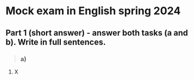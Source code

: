 # Mock exam in English spring 2024



## Part 1 (short answer) - answer both tasks (a and b). Write in full sentences.


> ### **a)**


1. X

